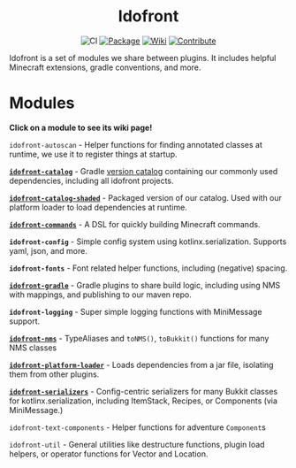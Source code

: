 <div align="center">

# Idofront
![CI](https://github.com/MineInAbyss/Idofront/workflows/Java%20CI/badge.svg) 
[![Package](https://img.shields.io/maven-metadata/v?metadataUrl=https://repo.mineinabyss.com/releases/com/mineinabyss/idofront-util/maven-metadata.xml)](https://repo.mineinabyss.com/#/releases/com/mineinabyss/idofront-util)
[![Wiki](https://img.shields.io/badge/-Project%20Wiki-blueviolet?logo=Wikipedia&labelColor=gray)](https://wiki.mineinabyss.com/idofront)
[![Contribute](https://shields.io/badge/Contribute-e57be5?logo=github%20sponsors&style=flat&logoColor=white)](https://github.com/MineInAbyss/MineInAbyss/wiki/Setup-and-Contribution-Guide)
</div>


Idofront is a set of modules we share between plugins. It includes helpful Minecraft extensions, gradle conventions, and more.

# Modules

**Click on a module to see its wiki page!**

`idofront-autoscan` -
Helper functions for finding annotated classes at runtime, we use it to register things at startup.

[**`idofront-catalog`**](https://github.com/MineInAbyss/Idofront/tree/master/idofront-catalog) -
Gradle [version catalog](https://docs.gradle.org/current/userguide/platforms.html#sub:version-catalog) containing our commonly used dependencies, including all idofront projects.

[**`idofront-catalog-shaded`**](https://wiki.mineinabyss.com/idofront/platforms/) -
Packaged version of our catalog. Used with our platform loader to load dependencies at runtime.

[**`idofront-commands`**](https://wiki.mineinabyss.com/idofront/command-dsl/) -
A DSL for quickly building Minecraft commands.

**`idofront-config`** -
Simple config system using kotlinx.serialization. Supports yaml, json, and more.

**`idofront-fonts`** -
Font related helper functions, including (negative) spacing.

[**`idofront-gradle`**](https://github.com/MineInAbyss/Idofront/tree/master/idofront-gradle) -
Gradle plugins to share build logic, including using NMS with mappings, and publishing to our maven repo.

**`idofront-logging`** -
Super simple logging functions with MiniMessage support.

[**`idofront-nms`**](https://wiki.mineinabyss.com/idofront/nms/) -
TypeAliases and `toNMS()`, `toBukkit()` functions for many NMS classes

[**`idofront-platform-loader`**](https://wiki.mineinabyss.com/idofront/platforms/) -
Loads dependencies from a jar file, isolating them from other plugins.

[**`idofront-serializers`**](https://wiki.mineinabyss.com/idofront/serialization/) -
Config-centric serializers for many Bukkit classes for kotlinx.serialization, including ItemStack, Recipes, or Components (via MiniMessage.)

`idofront-text-components` -
Helper functions for adventure `Component`s

`idofront-util` -
General utilities like destructure functions, plugin load helpers, or operator functions for Vector and Location.
